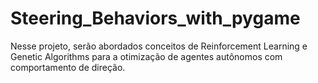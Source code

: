 # Steering_Behaviors_with_pygame
Nesse projeto, serão abordados conceitos de Reinforcement Learning e Genetic Algorithms para a otimização de agentes autônomos com comportamento de direção.

